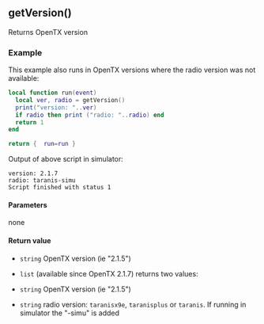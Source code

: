 <!-- This file was generated by the script. Do not edit it, any changes will be lost! -->

## getVersion()



Returns OpenTX version

### Example

This example also runs in OpenTX versions where the radio version was not available:

```lua
local function run(event)
  local ver, radio = getVersion()
  print("version: "..ver)
  if radio then print ("radio: "..radio) end
  return 1
end

return {  run=run }
```
Output of above script in simulator:
```
version: 2.1.7
radio: taranis-simu
Script finished with status 1
```


#### Parameters

none

#### Return value

* `string` OpenTX version (ie "2.1.5")

* `list` (available since OpenTX 2.1.7) returns two values:
 * `string` OpenTX version (ie "2.1.5")
 * `string` radio version: `taranisx9e`, `taranisplus` or `taranis`. 
If running in simulator the "-simu" is added



